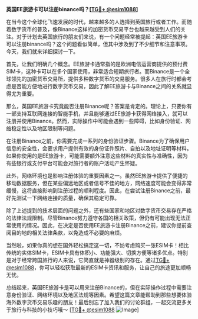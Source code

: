 **英国EE旅游卡可以注册binance吗？[[TG💪+ @esim1088](https://t.me/s/esim1088)]**

在当今这个全球化飞速发展的时代，越来越多的人选择到英国旅行或者工作。而随着数字货币的普及，像Binance这样的加密货币交易平台也越来越受到人们的关注。对于计划去英国旅行的朋友们来说，有一个问题经常被提起：英国EE旅游卡可以注册binance吗？这个问题看似简单，但其中涉及到了不少细节和注意事项。今天，我们就来详细探讨一下。

首先，让我们明确几个概念。EE旅游卡通常指的是欧洲电信运营商提供的预付费SIM卡，这种卡可以在多个国家使用，非常适合短期旅行者。而Binance是一个全球领先的加密货币交易所，提供多种数字货币的交易服务。很多人在旅行时都会考虑是否能方便地进行数字货币交易，因此了解EE旅游卡与Binance之间的关系就显得尤为重要。

那么，英国EE旅游卡究竟能否注册Binance呢？答案是肯定的。理论上，只要你有一部支持互联网连接的智能手机，并且能够通过EE旅游卡获得网络接入，就可以注册并使用Binance。然而，实际操作中可能会遇到一些障碍，比如身份验证、网络稳定性以及地区限制等问题。

在注册Binance之前，你需要完成一系列的身份验证步骤。Binance为了确保用户信息的安全性，会要求用户提供有效的身份证件照片、自拍以及地址证明等材料。如果你使用的是EE旅游卡，可能需要额外注意这些材料的真实性与准确性，因为有些银行或支付平台可能会对旅行者的账户活动产生怀疑。

此外，网络环境也是影响注册体验的重要因素之一。虽然EE旅游卡提供了便捷的移动数据服务，但在某些偏远地区或者信号不佳的地方，网络速度可能会变得非常缓慢，这将直接影响到注册过程的顺利程度。因此，在尝试注册Binance之前，最好先测试一下网络连接的质量，确保其稳定可靠。

除了上述提到的技术层面的问题之外，还有些国家和地区对数字货币交易存在严格的法律法规限制。尽管Binance努力遵守各国的相关政策，但仍有可能出现无法正常使用的情况。因此，在决定是否使用EE旅游卡注册Binance之前，建议你提前查阅目的地的相关法律条款，以免造成不必要的麻烦。

当然啦，如果你真的想在国外轻松搞定这一切，不妨考虑购买一张ESIM卡！相比传统的实体SIM卡，ESIM卡具有体积小、功能强大、切换方便等诸多优点。特别是对于经常跨国旅行的人来说，它简直就是神器级别的存在。通过[TG💪+ @esim1088](https://t.me/s/esim1088)，你可以轻松获取最新的ESIM卡资讯和服务，让自己的旅途更加顺畅无忧。

总结起来，英国EE旅游卡是可以用来注册Binance的，但在实际操作过程中需要注意身份验证、网络环境以及地区法规等因素。希望这篇文章能帮助到那些想要体验海外数字货币交易乐趣的朋友！最后别忘了加入我们的讨论群组，一起交流更多关于旅行与科技的小技巧哦～ [[TG💪+ @esim1088](https://t.me/s/esim1088) ![Image](https://i.postimg.cc/4NQfJmqS/Snipaste-2025-05-13-00-14-12.png)]